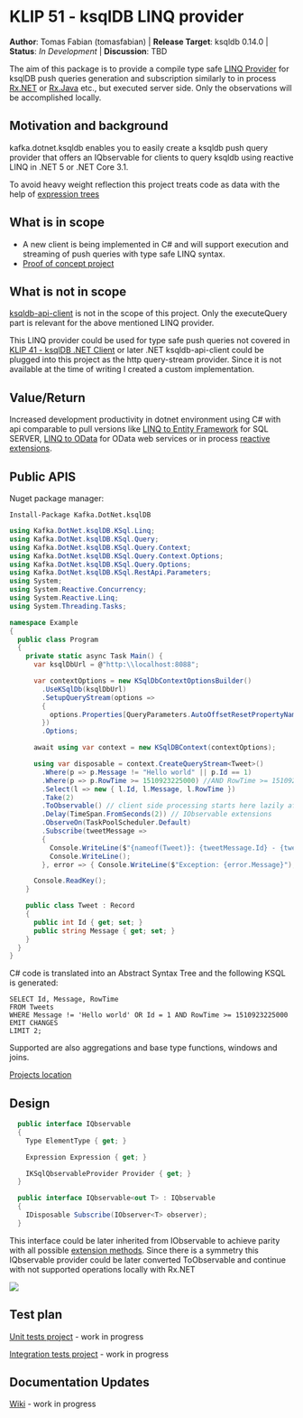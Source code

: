 ﻿# KLIP 51 - ksqlDB LINQ provider

**Author**: Tomas Fabian (tomasfabian) | 
**Release Target**: ksqldb 0.14.0 | 
**Status**: _In Development_ | 
**Discussion**: TBD
           
The aim of this package is to provide a compile type safe [LINQ Provider](https://docs.microsoft.com/en-us/dynamics365/fin-ops-core/dev-itpro/dev-tools/linq-provider-c) for ksqlDB push queries generation and subscription similarly to in process [Rx.NET](https://github.com/dotnet/reactive) or [Rx.Java](https://github.com/ReactiveX/RxJava) etc., but executed server side. Only the observations will be accomplished locally.

## Motivation and background

kafka.dotnet.ksqldb enables you to easily create a ksqldb push query provider that offers an IQbservable<T> for clients to query ksqldb using reactive LINQ in .NET 5 or .NET Core 3.1.


To avoid heavy weight reflection this project treats code as data with the help of [expression trees](https://docs.microsoft.com/en-us/dotnet/csharp/programming-guide/concepts/expression-trees/)

## What is in scope

- A new client is being implemented in C# and will support execution and streaming of push queries with type safe LINQ syntax.
- [Proof of concept project](https://github.com/tomasfabian/Kafka.DotNet.ksqlDB/tree/main/Samples)

## What is not in scope

[ksqldb-api-client](https://docs.ksqldb.io/en/latest/developer-guide/ksqldb-clients/java-client/api/io/confluent/ksql/api/client/Client.html) is not in the scope of this project. 
Only the executeQuery part is relevant for the above mentioned LINQ provider. 

This LINQ provider could be used for type safe push queries not covered in [KLIP 41 - ksqlDB .NET Client](https://github.com/confluentinc/ksql/blob/master/design-proposals/klip-41-ksqldb-.net-client.md) or later .NET ksqldb-api-client could be plugged into this project as the http query-stream provider. Since it is not available at the time of writing I created a custom implementation.

## Value/Return

Increased development productivity in dotnet environment using C# with api comparable to pull versions like [LINQ to Entity Framework](https://docs.microsoft.com/en-us/ef/core/querying/) for SQL SERVER, [LINQ to OData](https://docs.microsoft.com/en-us/odata/client/query-options) for OData web services
or in process [reactive extensions](http://rxwiki.wikidot.com/101samples).

## Public APIS
Nuget package manager:
```
Install-Package Kafka.DotNet.ksqlDB
```

```C#
using Kafka.DotNet.ksqlDB.KSql.Linq;
using Kafka.DotNet.ksqlDB.KSql.Query;
using Kafka.DotNet.ksqlDB.KSql.Query.Context;
using Kafka.DotNet.ksqlDB.KSql.Query.Context.Options;
using Kafka.DotNet.ksqlDB.KSql.Query.Options;
using Kafka.DotNet.ksqlDB.KSql.RestApi.Parameters;
using System;
using System.Reactive.Concurrency;
using System.Reactive.Linq;
using System.Threading.Tasks;

namespace Example
{
  public class Program
  {
    private static async Task Main() {
      var ksqlDbUrl = @"http:\\localhost:8088";

      var contextOptions = new KSqlDbContextOptionsBuilder()
        .UseKSqlDb(ksqlDbUrl)
        .SetupQueryStream(options =>
        {
          options.Properties[QueryParameters.AutoOffsetResetPropertyName] = AutoOffsetReset.Earliest.ToString().ToLower();
        })
        .Options;

      await using var context = new KSqlDBContext(contextOptions);

      using var disposable = context.CreateQueryStream<Tweet>()
        .Where(p => p.Message != "Hello world" || p.Id == 1)
        .Where(p => p.RowTime >= 1510923225000) //AND RowTime >= 1510923225000
        .Select(l => new { l.Id, l.Message, l.RowTime })
        .Take(2)     
        .ToObservable() // client side processing starts here lazily after subscription
        .Delay(TimeSpan.FromSeconds(2)) // IObservable extensions
        .ObserveOn(TaskPoolScheduler.Default)
        .Subscribe(tweetMessage =>
        {
          Console.WriteLine($"{nameof(Tweet)}: {tweetMessage.Id} - {tweetMessage.Message}");
          Console.WriteLine();
        }, error => { Console.WriteLine($"Exception: {error.Message}"); }, () => Console.WriteLine("Completed"));

      Console.ReadKey();
    }

    public class Tweet : Record
    {
      public int Id { get; set; }
      public string Message { get; set; }
    }
  }
}
```

C# code is translated into an Abstract Syntax Tree and the following KSQL is generated:
```KSQL
SELECT Id, Message, RowTime 
FROM Tweets
WHERE Message != 'Hello world' OR Id = 1 AND RowTime >= 1510923225000 
EMIT CHANGES 
LIMIT 2;
```

Supported are also aggregations and base type functions, windows and joins.

[Projects location](https://github.com/tomasfabian/Kafka.DotNet.ksqlDB)

## Design

```C#
  public interface IQbservable
  {
    Type ElementType { get; }

    Expression Expression { get; }

    IKSqlQbservableProvider Provider { get; }
  }

  public interface IQbservable<out T> : IQbservable
  {
    IDisposable Subscribe(IObserver<T> observer);
  }
```

This interface could be later inherited from IObservable to achieve parity with all possible [extension methods](https://docs.microsoft.com/en-us/previous-versions/dotnet/reactive-extensions/hh212048(v=vs.103)). Since there is a symmetry this IQbservable provider could be later converted ToObservable and continue with not supported operations locally with Rx.NET

<img src="https://sec.ch9.ms/ecn/content/images/WhatHowWhere.jpg" />

## Test plan

[Unit tests project](https://github.com/tomasfabian/Kafka.DotNet.ksqlDB/tree/main/Tests/Kafka.DotNet.ksqlDB.Tests) - work in progress 

[Integration tests project](https://github.com/tomasfabian/Kafka.DotNet.ksqlDB/tree/main/Tests/Kafka.DotNet.ksqlDB.IntegrationTests) - work in progress

## Documentation Updates
[Wiki](https://github.com/tomasfabian/Joker/wiki/Kafka.DotNet.ksqlDB---push-queries-LINQ-provider) - work in progress